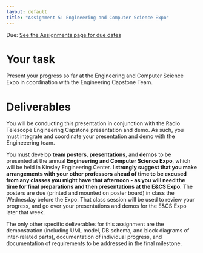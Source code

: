 ```yaml
---
layout: default
title: "Assignment 5: Engineering and Computer Science Expo"
---
```


Due: [See the Assignments page for due dates](../assign/index.html)

# Your task
Present your progress so far at the Engineering and Computer Science Expo in coordination with the Engineering Capstone Team.


# Deliverables
You will be conducting this presentation in conjunction with the Radio Telescope Engineering Capstone presentation and demo.  As such, you must integrate and coordinate your presentation and demo with the Engineeering team.

You must develop **team posters**, **presentations**, and **demos** to be presented at the annual **Engineering and Computer Science Expo**, which will be held in Kinsley Engineering Center.  **I strongly suggest that you make arrangements with your other professors ahead of time to be excused from any classes you might have that afternoon - as you will need the time for final preparations and then presentations at the E&CS Expo**.  The posters are due (printed and mounted on poster board) in class the Wednesday before the Expo.  That class session will be used to review your progress, and go over your presentations and demos for the E&CS Expo later that week.

The only other specific deliverables for this assignment are the demonstration (including UML model, DB schema, and block diagrams of inter-related parts), documentation of individual progress, and documentation of requirements to be addressed in the final milestone.

<!-- vim:set wrap: -->
<!-- vim:set linebreak: -->
<!-- vim:set nolist: -->
